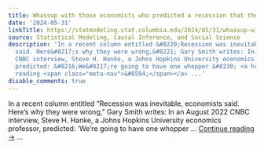 ```yaml
---
title: Whassup with those economists who predicted a recession that then didn’t happen?
date: '2024-05-31'
linkTitle: https://statmodeling.stat.columbia.edu/2024/05/31/whassup-with-those-economists-who-predicted-a-recession-that-then-didnt-happen/
source: Statistical Modeling, Causal Inference, and Social Science
description: 'In a recent column entitled &#8220;Recession was inevitable, economists
  said. Here&#8217;s why they were wrong,&#8221; Gary Smith writes: In an August 2022
  CNBC interview, Steve H. Hanke, a Johns Hopkins University economics professor,
  predicted: &#8216;We&#8217;re going to have one whopper &#8230; <a href="https://statmodeling.stat.columbia.edu/2024/05/31/whassup-with-those-economists-who-predicted-a-recession-that-then-didnt-happen/">Continue
  reading <span class="meta-nav">&#8594;</span></a> ...'
disable_comments: true
---
```

In a recent column entitled &#8220;Recession was inevitable, economists said. Here&#8217;s why they were wrong,&#8221; Gary Smith writes: In an August 2022 CNBC interview, Steve H. Hanke, a Johns Hopkins University economics professor, predicted: &#8216;We&#8217;re going to have one whopper &#8230; <a href="https://statmodeling.stat.columbia.edu/2024/05/31/whassup-with-those-economists-who-predicted-a-recession-that-then-didnt-happen/">Continue reading <span class="meta-nav">&#8594;</span></a> ...